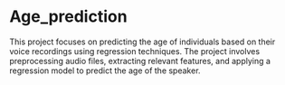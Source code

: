 # Age_prediction
This project focuses on predicting the age of individuals based on their voice recordings using regression techniques. The project involves preprocessing audio files, extracting relevant features, and applying a regression model to predict the age of the speaker.
